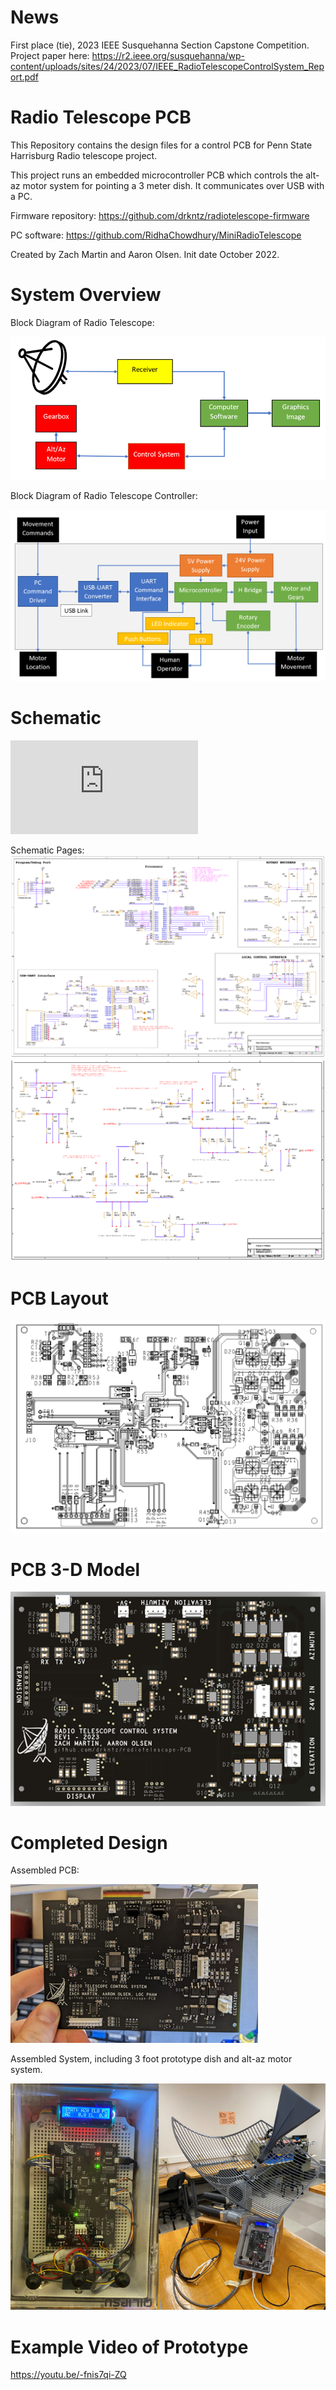 # News
First place (tie), 2023 IEEE Susquehanna Section Capstone Competition. Project paper here: https://r2.ieee.org/susquehanna/wp-content/uploads/sites/24/2023/07/IEEE_RadioTelescopeControlSystem_Report.pdf
 
# Radio Telescope PCB
This Repository contains the design files for a control PCB for Penn State Harrisburg Radio telescope project. 

This project runs an embedded microcontroller PCB which controls the alt-az motor system for pointing a 3 meter dish. 
It communicates over USB with a PC.

Firmware repository: https://github.com/drkntz/radiotelescope-firmware

PC software: https://github.com/RidhaChowdhury/MiniRadioTelescope

Created by Zach Martin and Aaron Olsen.
Init date October 2022.


# System Overview

Block Diagram of Radio Telescope:

![System_Overview](https://github.com/drkntz/radiotelescope-pcb/blob/main/Docs/System_Overview.png)

Block Diagram of Radio Telescope Controller:

![Control_System_Diagram](https://github.com/drkntz/radiotelescope-pcb/blob/main/Docs/Control_System_Diagram.png)

# Schematic

![PDF Printout](https://github.com/drkntz/radiotelescope-PCB/blob/main/Docs/radiotelescope.pdf)

Schematic Pages:
![SCH_1](https://github.com/drkntz/radiotelescope-pcb/blob/main/Docs/radiotelescope-SCH-V01_1.png)
![SCH_2](https://github.com/drkntz/radiotelescope-pcb/blob/main/Docs/radiotelescope-SCH-V01_2.png)

# PCB Layout
![PCB](https://github.com/drkntz/radiotelescope-pcb/blob/main/Docs/radiotelescope-LAY-V01.png)

# PCB 3-D Model
![3D](https://github.com/drkntz/radiotelescope-pcb/blob/main/Docs/radiotelescope-3D-V01.png)

# Completed Design

Assembled PCB:

![Assembled_PCB](https://github.com/drkntz/radiotelescope-pcb/blob/main/Docs/Assembled_PCB.png)

Assembled System, including 3 foot prototype dish and alt-az motor system.

![Assembled_System](https://github.com/drkntz/radiotelescope-pcb/blob/main/Docs/Assembled_System.png)

# Example Video of Prototype

https://youtu.be/-fnis7qi-ZQ
